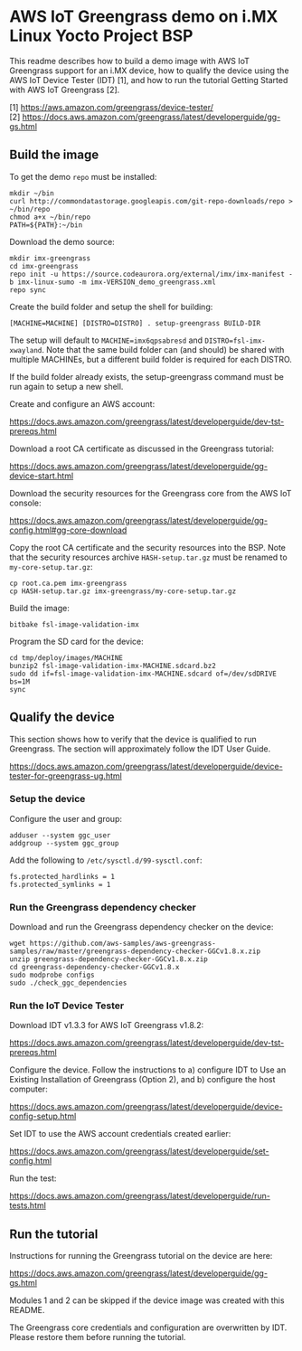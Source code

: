 # AWS IoT Greengrass demo on i.MX Linux Yocto Project BSP

This readme describes how to build a demo image with AWS IoT Greengrass
support for an i.MX device, how to qualify the device using the AWS IoT
Device Tester (IDT) [1], and how to run the tutorial Getting Started
with AWS IoT Greengrass [2].

[1] https://aws.amazon.com/greengrass/device-tester/  
[2] https://docs.aws.amazon.com/greengrass/latest/developerguide/gg-gs.html

## Build the image

To get the demo `repo` must be installed:

```
mkdir ~/bin
curl http://commondatastorage.googleapis.com/git-repo-downloads/repo > ~/bin/repo
chmod a+x ~/bin/repo
PATH=${PATH}:~/bin
```

Download the demo source:

```
mkdir imx-greengrass
cd imx-greengrass
repo init -u https://source.codeaurora.org/external/imx/imx-manifest -b imx-linux-sumo -m imx-VERSION_demo_greengrass.xml
repo sync
```

Create the build folder and setup the shell for building:

```
[MACHINE=MACHINE] [DISTRO=DISTRO] . setup-greengrass BUILD-DIR
```

The setup will default to `MACHINE=imx6qpsabresd` and
`DISTRO=fsl-imx-xwayland`. Note that the same build folder can (and
should) be shared with multiple MACHINEs, but a different build folder
is required for each DISTRO.

If the build folder already exists, the setup-greengrass command
must be run again to setup a new shell.

Create and configure an AWS account:

https://docs.aws.amazon.com/greengrass/latest/developerguide/dev-tst-prereqs.html

Download a root CA certificate as discussed in the Greengrass tutorial:

https://docs.aws.amazon.com/greengrass/latest/developerguide/gg-device-start.html

Download the security resources for the Greengrass core from the AWS
IoT console:

https://docs.aws.amazon.com/greengrass/latest/developerguide/gg-config.html#gg-core-download

Copy the root CA certificate and the security resources into the BSP.
Note that the security resources archive `HASH-setup.tar.gz` must be
renamed to `my-core-setup.tar.gz`:

```
cp root.ca.pem imx-greengrass
cp HASH-setup.tar.gz imx-greengrass/my-core-setup.tar.gz
```

Build the image:

```
bitbake fsl-image-validation-imx
```

Program the SD card for the device:

```
cd tmp/deploy/images/MACHINE
bunzip2 fsl-image-validation-imx-MACHINE.sdcard.bz2
sudo dd if=fsl-image-validation-imx-MACHINE.sdcard of=/dev/sdDRIVE bs=1M
sync
```

## Qualify the device

This section shows how to verify that the device is qualified to run
Greengrass. The section will approximately follow the IDT User Guide.

https://docs.aws.amazon.com/greengrass/latest/developerguide/device-tester-for-greengrass-ug.html

### Setup the device

Configure the user and group:

```
adduser --system ggc_user
addgroup --system ggc_group
```

Add the following to `/etc/sysctl.d/99-sysctl.conf`:

```
fs.protected_hardlinks = 1
fs.protected_symlinks = 1
```

### Run the Greengrass dependency checker

Download and run the Greengrass dependency checker on the device:

```
wget https://github.com/aws-samples/aws-greengrass-samples/raw/master/greengrass-dependency-checker-GGCv1.8.x.zip
unzip greengrass-dependency-checker-GGCv1.8.x.zip
cd greengrass-dependency-checker-GGCv1.8.x
sudo modprobe configs
sudo ./check_ggc_dependencies
```

### Run the IoT Device Tester

Download IDT v1.3.3 for AWS IoT Greengrass v1.8.2:

https://docs.aws.amazon.com/greengrass/latest/developerguide/dev-tst-prereqs.html

Configure the device. Follow the instructions to a) configure IDT to
Use an Existing Installation of Greengrass (Option 2), and b) configure
the host computer:

https://docs.aws.amazon.com/greengrass/latest/developerguide/device-config-setup.html

Set IDT to use the AWS account credentials created earlier:

https://docs.aws.amazon.com/greengrass/latest/developerguide/set-config.html

Run the test:

https://docs.aws.amazon.com/greengrass/latest/developerguide/run-tests.html

## Run the tutorial

Instructions for running the Greengrass tutorial on the device are
here:

https://docs.aws.amazon.com/greengrass/latest/developerguide/gg-gs.html

Modules 1 and 2 can be skipped if the device image was created with
this README.

The Greengrass core credentials and configuration are overwritten by
IDT. Please restore them before running the tutorial.
